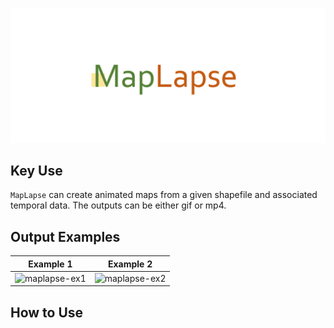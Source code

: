 ![maplapse-logo](https://raw.githubusercontent.com/souravbhadra/maplapse/master/docs/images/logo.gif)

## Key Use
`MapLapse` can create animated maps from a given shapefile and associated temporal data. The outputs can be either gif or mp4.

## Output Examples

Example 1             |  Example 2
:-------------------------:|:-------------------------:
![maplapse-ex1](https://raw.githubusercontent.com/souravbhadra/maplapse/master/docs/images/corn_yield.gif)  |  ![maplapse-ex2](https://raw.githubusercontent.com/souravbhadra/maplapse/master/docs/images/covid.gif)






## How to Use





